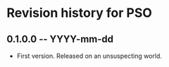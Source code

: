 # Revision history for PSO

## 0.1.0.0 -- YYYY-mm-dd

* First version. Released on an unsuspecting world.
